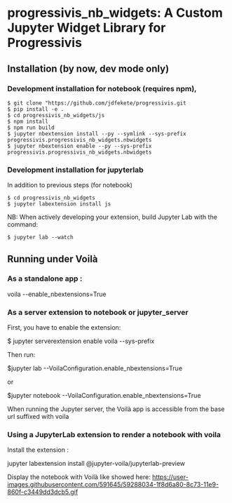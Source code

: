 # progressivis_nb_widgets: A Custom Jupyter Widget Library for Progressivis

## Installation (by now, dev mode only)


### Development installation for notebook (requires npm),

    $ git clone "https://github.com/jdfekete/progressivis.git
    $ pip install -e .
    $ cd progressivis_nb_widgets/js
    $ npm install 
    $ npm run build
    $ jupyter nbextension install --py --symlink --sys-prefix progressivis.progressivis_nb_widgets.nbwidgets
    $ jupyter nbextension enable --py --sys-prefix progressivis.progressivis_nb_widgets.nbwidgets

### Development installation for jupyterlab

In addition to previous steps (for notebook) 

    $ cd progressivis_nb_widgets
    $ jupyter labextension install js


NB: When actively developing your extension, build Jupyter Lab with the command:

    $ jupyter lab --watch


## Running under Voilà

### As a standalone app :

voila --enable_nbextensions=True

### As a server extension to notebook or jupyter_server

First, you have to enable the extension:

$ jupyter serverextension enable voila --sys-prefix


Then run:

$jupyter lab --VoilaConfiguration.enable_nbextensions=True

or

$jupyter notebook --VoilaConfiguration.enable_nbextensions=True

When running the Jupyter server, the Voilà app is accessible from the base url suffixed with voila

### Using a JupyterLab extension to render a notebook with voila

Install the extension :

jupyter labextension install @jupyter-voila/jupyterlab-preview

Display the notebook with Voilà like showed here: https://user-images.githubusercontent.com/591645/59288034-1f8d6a80-8c73-11e9-860f-c3449dd3dcb5.gif
